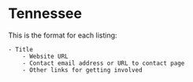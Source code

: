 # Tennessee

This is the format for each listing:

```
- Title
    - Website URL
    - Contact email address or URL to contact page
    - Other links for getting involved
```